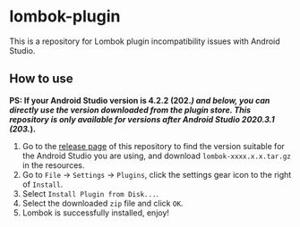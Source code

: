 # lombok-plugin

This is a repository for Lombok plugin incompatibility issues with Android Studio.

## How to use

**PS: If your Android Studio version is 4.2.2 (202.*) and below, you can directly use the version downloaded from the plugin store. This repository is only available for versions after Android Studio 2020.3.1 (203.*).**

1. Go to the [release page](https://github.com/sgpublic/lombok-plugin-action/releases) of this repository to find the version suitable for the Android Studio you are using, and download `lombok-xxxx.x.x.tar.gz` in the resources.
2. Go to `File` -> `Settings` -> `Plugins`, click the settings gear icon to the right of `Install`.
3. Select `Install Plugin from Disk...`.
4. Select the downloaded `zip` file and click `OK`.
5. Lombok is successfully installed, enjoy!